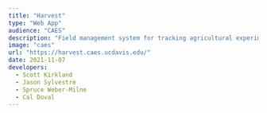 ```yaml
---
title: "Harvest"
type: "Web App"
audience: "CAES"
description: "Field management system for tracking agricultural experiments throughout their lifecycles -- including quote approval workflows, expense reporting, and automated billing."
image: "caes"
url: "https://harvest.caes.ucdavis.edu/"
date: 2021-11-07
developers:
  - Scott Kirkland
  - Jason Sylvestre
  - Spruce Weber-Milne
  - Cal Doval
---
```

